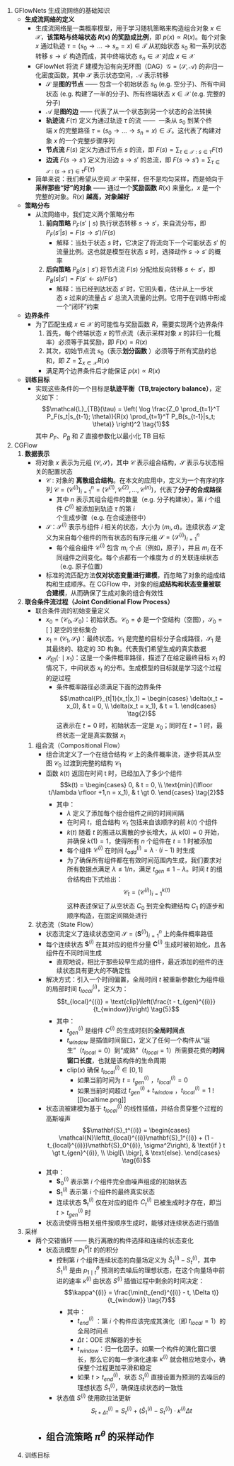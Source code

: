 1. GFlowNets 生成流网络的基础知识
	- **生成流网络的定义**
		- 生成流网络是一类概率模型，用于学习随机策略来构造组合对象 $x \in \mathcal{X}$，**该策略与终端状态 $R(x)$ 的奖励成比例**，即 $p(x) \propto R(x)$。每个对象 $x$ 通过轨迹 $\tau = (s_0 \rightarrow \ldots \rightarrow s_n = x) \in \mathcal{T}$ 从初始状态 $s_0$ 和一系列状态转移 $s \rightarrow s'$ 构造而成，其中终端状态 $s_n \in \mathcal{X}$ 对应 $x \in \mathcal{X}$
		- GFlowNet 将流 $F$ 建模为沿有向无环图（DAG）$\mathcal{G} = (\mathcal{S}, \mathcal{A})$ 的非归一化密度函数，其中 $\mathcal{S}$ 表示状态空间，$\mathcal{A}$ 表示转移
			- $\mathcal{S}$ 是**图的节点** —— 包含一个初始状态 $s_0$ (e.g. 空分子)、所有中间状态 (e.g. 构建了一半的分子)、所有终端状态 $x \in \mathcal{X}$ (e.g. 完整的分子)
			- $\mathcal{A}$ 是**图的边** —— 代表了从一个状态到另一个状态的合法转换
			- **轨迹流** $F(\tau)$ 定义为通过轨迹 $\tau$ 的流 ——  一条从 $s_0$ 到某个终端 $x$ 的完整路径 $\tau = (s_0 \rightarrow \ldots \rightarrow s_n = x) \in \mathcal{T}$。这代表了构建对象 $x$ 的一个完整步骤序列
			- **节点流** $F(s)$ 定义为通过节点 $s$ 的流，即 $F(s) = \sum_{\tau \in \mathcal{T}: s \in \tau} F(\tau)$
			- **边流** $F(s \rightarrow s')$ 定义为沿边 $s \rightarrow s'$ 的总流，即 $F(s \rightarrow s') = \sum_{\tau \in \mathcal{T}: (s \rightarrow s') \in \tau} F(\tau)$ 
		- 简单来说：我们希望从空间 $\mathcal{X}$ 中采样，但不是均匀采样，而是倾向于**采样那些“好”的对象** —— 通过一个**奖励函数** $R(x)$ 来量化，$x$ 是一个完整的对象。$R(x)$ **越高，对象越好**
	- **策略分布**
		- 从流网络中，我们定义两个策略分布
			1. **前向策略** $P_F(s'\mid s)$ 执行状态转移 $s \rightarrow s'$，来自流分布，即 $P_F(s'|s) = F(s \rightarrow s')/F(s)$
				- 解释：当处于状态 $s$ 时，它决定了将流向下一个可能状态 $s'$ 的流量比例。这也就是模型在状态 $s$ 时，选择动作 $s \rightarrow s'$ 的概率
			2. **后向策略** $P_B(s\mid s')$ 将节点流 $F(s)$ 分配给反向转移 $s \leftarrow s'$，即 $P_B(s|s') = F(s' \leftarrow s)/F(s')$
				- 解释：当已经到达状态 $s'$ 时，它回头看，估计从上一步状态 $s$ 过来的流量占 $s'$ 总流入流量的比例。它用于在训练中形成一个“闭环”约束
	- **边界条件**
		- 为了匹配生成 $x \in \mathcal{X}$ 的可能性与奖励函数 $R$，需要实现两个边界条件
			1. 首先，每个终端状态 $x$ 的节点流（表示采样对象 $x$ 的非归一化概率）必须等于其奖励，即 $F(x) = R(x)$
			2. 其次，初始节点流 $s_0$（表示**划分函数** ）必须等于所有奖励的总和，即 $Z = \sum_{x \in \mathcal{X}} R(x)$
			- 满足两个边界条件后才能保证 $p(x) \propto R(x)$
	- **训练目标**
		- 实现这些条件的一个目标是**轨迹平衡（TB,trajectory balance）**，定义如下：$$\mathcal{L}_{TB}(\tau) = \left( \log \frac{Z_0 \prod_{t=1}^T P_F(s_t|s_{t-1}; \theta)}{R(x) \prod_{t=1}^T P_B(s_{t-1}|s_t; \theta)} \right)^2 \tag{1}$$
			其中 $P_F$、$P_B$ 和 $Z$ 直接参数化以最小化 TB 目标
2. CGFlow
	1. **数据表示**
		- 将对象 $x$ 表示为元组 $(\mathcal{C}, \mathcal{S})$，其中 $\mathcal{C}$ 表示组合结构，$\mathcal{S}$ 表示与状态相关的配置状态
			- $\mathcal{C}$ : 对象的 **离散组合结构**。在本文的应用中，定义为一个有序的序列 $\mathcal{C} = (\mathcal{C}^{(i)})_{i=1}^n = (\mathcal{C}^{(1)}, \mathcal{C}^{(2)}, ..., \mathcal{C}^{(n)})$，代表了**分子的合成路径**
				- 其中 $n$ 表示其组合组件的数量（e.g. 分子构建块）。第 $i$ 个组件 $C^{(i)}$ 被添加到轨迹 $\tau$ 的第 $i$ 个生成步骤（e.g. 在合成途径中）
			- $\mathcal{S}$：$\mathcal{S}^{(i)}$ 表示与组件 $i$ 相关的状态，大小为 $(m_i, d)$。连续状态 $\mathcal{S}$ 定义为来自每个组件的所有状态的有序元组 $\mathcal{S} = (\mathcal{S}^{(i)})_{i=1}^n$
				- 每个组合组件 $\mathcal{C}^{(i)}$ 包含 $m_i$ 个点（例如，原子），并且 $m_i$ 在不同组件之间变化。每个点都有一个维度为 $d$ 的关联连续状态（e.g. 原子位置）
			- 标准的流匹配方法**仅对状态变量进行建模**，而忽略了对象的组成结构和生成顺序。在 CGFlow 中，对象的组**成结构和状态变量被联合建模**，从而确保了生成对象的组合有效性
	2. **联合条件流过程（Joint Conditional Flow Process）**
		- 联合条件流的初始变量定义
			- $x_0 = (\mathcal{C}_0, \mathcal{S}_0)$：初始状态。$\mathcal{C}_0 = \phi$ 是一个空结构（空图），$\mathcal{S}_0 = \big[\ \big]$ 是空的坐标集合
			- $x_1 = (\mathcal{C}_1, \mathcal{S}_1)$：最终状态。$\mathcal{C}_1$ 是完整的目标分子合成路径，$\mathcal{S}_1$ 是其最终的、稳定的 3D 构象。代表我们希望生成的真实数据
			- $\mathcal{P}_{t|1}(\cdot \mid x_1)$：这是一个条件概率路径，描述了在给定最终目标 $x_1$ 的情况下，中间状态 $x_t$ 的分布。生成模型的目标就是学习这个过程的逆过程
				- 条件概率路径必须满足下面的边界条件
					$$\mathcal{P}_{t|1}(x_t|x_1) = \begin{cases} \delta(x_t = x_0), & t = 0, \\ \delta(x_t = x_1), & t = 1. \end{cases} \tag{2}$$
					这表示在 $t=0$ 时，初始状态一定是 $x_0$；同时在 $t=1$ 时，最终状态一定是真实数据 $x_1$
		1. 组合流（Compositional Flow）
			- 组合流定义了一个在组合结构 $\mathcal{C}$ 上的条件概率流，逐步将其从空图 $\mathcal{C}_0$ 过渡到完整的结构 $\mathcal{C}_1$
			- 函数 $k(t)$ 返回在时间 t 时，已经加入了多少个组件
				$$k(t) = \begin{cases} 0, & t = 0, \\ \text{min}(\lfloor t/\lambda \rfloor +1,n = x_1), & t \gt 0. \end{cases} \tag{2}$$
				- 其中：
					- $\lambda$ 定义了添加每个组合组件之间的时间间隔
					- 在时间 $t$，组合结构 $\mathcal{C}_t$ 包括来自该顺序的前 $k(t)$ 个组件
					- $k(t)$ 随着 $t$ 的推进以离散的步长增大，从 $k(0) = 0$ 开始，并确保 $k(1) = 1$，使得所有 $n$ 个组件在 $t = 1$ 时被添加
					- 每个组件 $\mathcal{C}^{(i)}$ 在时间 $t_{add}^{(i)} = \lambda \cdot (i - 1)$ 时生成
					- 为了确保所有组件都在有效时间范围内生成，我们要求对所有数据点满足 $\lambda \leq 1/n$，满足 $t_{gen} \leq 1 - \lambda$。时间 $t$ 的组合结构由下式给出：$$\mathcal{C}_t = (\mathcal{C}^{(i)})_{i=1}^{k(t)} \tag{4}$$
						这种表述保证了从空状态 $C_0$ 到完全构建结构 $C_1$ 的逐步和顺序构造，在固定间隔处进行
		2. 状态流（State Flow）
			- 状态流定义了连续状态空间 $\mathcal{S}=(\mathbf{S}^{(i)})_{i=1}^n$ 上的条件概率路径
			- 每个连续状态 $\mathbf{S}^{(i)}$ 在其对应的组件分量 $\mathbf{C}^{(i)}$ 生成时被初始化，且各组件在不同时间生成
				- 直观地说，相比于那些较早生成的组件，最近添加的组件的连续状态具有更大的不确定性
			- 解决方式：引入一个时间偏置，全局时间 $t$ 被重新参数化为组件级的局部时间 $t_{local}^{(i)}$，定义为：
				$$t_{local}^{(i)} = \text{clip}\left(\frac{t - t_{gen}^{(i)}}{t_{window}}\right) \tag{5}$$
				- 其中：
					- $t_{gen}^{(i)}$ 是组件 $C^{(i)}$ 的生成时刻的**全局时间点**
					- $t_{window}$ 是插值时间窗口，定义了任何一个构件从“诞生”（$t_{local}=0$）到“成熟”（$t_{local}=1$）所需要花费的**时间窗口长度**，也就是该构件的生命周期
					- $\text{clip}(x)$ 确保 $t_{local}^{(i)} \in [0,1]$
						- 如果当前时间为 $t = t_{gen}^{(i)}$ ，$t_{local}^{(i)} = 0$
						- 如果当前时间超过 $t_{gen}^{(i)} + t_{window}$ ，$t_{local}^{(i)} = 1$
					![[localtime.png]]
			- 状态流被建模为基于 $t_{local}^{(i)}$ 的线性插值，并结合贯穿整个过程的高斯噪声
				$$\mathbf{S}_t^{(i)} = \begin{cases} \mathcal{N}\left(t_{local}^{(i)}\mathbf{S}_1^{(i)} + (1 - t_{local}^{(i)})\mathbf{S}_0^{(i)}, \sigma^2\right), & \text{if } t \gt t_{gen}^{(i)}, \\ \bigl[\ \bigr], & \text{else}. \end{cases} \tag{6}$$
			- 其中：
				- $\mathbf{S}_0^{(i)}$ 表示第 $i$ 个组件完全由噪声组成的初始状态
				- $\mathbf{S}_1^{(i)}$ 表示第 $i$ 个组件的最终真实状态
				- 连续状态 $\mathbf{S}_t^{(i)}$ 仅在对应的组件 $C_t^{(i)}$ 已被生成时才存在，即当 $t \gt t_{gen}^{(i)}$ 时
			- 状态流使得当相关组件按顺序生成时，能够对连续状态进行插值
	3. 采样
		- 两个交错循环 —— 执行离散的构件选择和连续的状态变化
			- 状态流模型 $p_1^θ|t$ 的的积分
				- 控制第 $i$ 个组件连续状态的向量场定义为 $\hat{S}_1^{(i)} - S_t^{(i)}$，其中 $\hat{S}_1^{(i)}$ 是由 $p_{1\mid t}^\theta$ 预测的去噪后的理想状态，在这个向量场中前进的速率 $κ^{(i)}$ 由状态 $S^{(i)}$ 插值过程中剩余的时间决定：
					$$\kappa^{(i)} = \frac{\min(t_{end}^{(i)} - t, \Delta t)}{t_{window}} \tag{7}$$
					- 其中：
						- $t_{end}^{(i)}$ ：第 $i$ 个构件应该完成其演化（即 $t_{local} = 1$）的全局时间点
						- $\Delta t$：ODE 求解器的步长
						- $t_{window}$：归一化因子。如果一个构件的演化窗口很长，那么它的每一步演化速率 $\kappa^{(i)}$ 就会相应地变小，确保整个过程更加平滑和稳定
						- 如果 $t \gt t_{end}^{(i)}$，状态 $S_t^{(i)}$ 直接设置为预测的去噪后的理想状态 $\hat{S}_1^{(i)}$，确保连续状态的一致性
				- 状态值 $S^{(i)}$ 使用欧拉法更新
					$$S_{t+\Delta t}^{(i)} = S_t^{(i)} + (\hat{S}_1^{(i)} - S_t^{(i)}) \cdot \kappa^{(i)} \Delta t \tag{8}$$
			- 组合流策略 $π^θ$ 的采样动作
				- 
	4. 训练目标